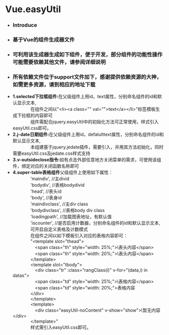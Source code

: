 # <h1>Vue.easyUtil</h1>
* <h3>Introduce</h3>
 * <h3>基于Vue的组件生成器文件</h3>
 * <h3>可利用该生成器生成如下组件，便于开发，部分组件的功能性操作可能需要依赖其他文件，请参阅详细说明</h3>
 * <h3>所有依赖文件位于support文件加下，感谢提供依赖资源的大神，如需更多资源，请到相应的地址下载</h3>
 * <strong>1.selected下拉框组件:</strong>在父级组件上用id，text属性，分别命名组件的id和默认显示文本,</br>
 						&emsp;&emsp;&emsp;&emsp;在组件之间以"\<li>\<a class="" val="">text\</a>\</li>"标签模板生成下拉框的内容即可</br>
 						&emsp;&emsp;&emsp;&emsp;组件需配合jquery.easyUtil中的初始化方法可正常使用，样式引入easyUtil.css即可。</br>
 * <strong>2.j-date日期组件:</strong>在父级组件上用id，defalulttext属性，分别命名组件的id和默认显示文本,</br>
 						&emsp;&emsp;&emsp;&emsp;本组建基于jquery.jedate插件，需要引入，并用其方法初始化，同时需要easyUtil.css及jedate.css样式支持</br>
* <strong>3.v-outsideclose指令:</strong>如有点击外部任意地方关闭菜单的需求，可使用该组件，绑定对应的关闭函数名称即可</br>
* <strong>4.super-table表格组件</strong>父级组件上使用如下属性：</br>
										&emsp;&emsp;&emsp;&emsp;'maindiv',  //主divid</br>
										&emsp;&emsp;&emsp;&emsp;'bodydiv',  //表格bodydivid</br>
										&emsp;&emsp;&emsp;&emsp;'head',   //表头id</br>
										&emsp;&emsp;&emsp;&emsp;'body',   //表身id</br>
										&emsp;&emsp;&emsp;&emsp;'maindivclass',  //主div class</br>
										&emsp;&emsp;&emsp;&emsp;'bodydivclass',  //表格body div class</br>
										&emsp;&emsp;&emsp;&emsp;'loadingpath',   //加载图表地址，有默认值</br>
										&emsp;&emsp;&emsp;&emsp;'iscounter',    //是否启用计数器，分别命名组件的id和默认显示文本,</br>
										&emsp;&emsp;&emsp;&emsp;可开启自定义表格及计数模式</br>
 						&emsp;&emsp;&emsp;&emsp;在组件之间以如下模板引入对应的表格内容即可：</br>
 						&emsp;&emsp;&emsp;&emsp;"\<template slot="thead">\
						&emsp;&emsp;&emsp;&emsp;&emsp;\<span class="th" style="width: 25%;">\表头内容\</span>\
						&emsp;&emsp;&emsp;&emsp;&emsp;\<span class="th" style="width: 20%;">\表头内容\</span>\
						&emsp;&emsp;&emsp;&emsp;\</template>\
						&emsp;&emsp;&emsp;&emsp;\<template slot="tbody">\
					&emsp;&emsp;&emsp;&emsp;&emsp;\<div class="tr" :class="rangClass(i)"  v-for="(data,i) in datas">\
						&emsp;&emsp;&emsp;&emsp;&emsp;\<span class="td" style="width: 25%;">\表格内容\</span>\
						&emsp;&emsp;&emsp;&emsp;&emsp;\<span class="td" style="width: 20%;">表格内容</span>\
					&emsp;&emsp;&emsp;&emsp;\</div>\
				&emsp;&emsp;&emsp;&emsp;\</template>\
				&emsp;&emsp;&emsp;&emsp;\<template>\
					&emsp;&emsp;&emsp;&emsp;&emsp;\<div class="easyUtil-noContent" v-show="show">\暂无内容\</div>\
				&emsp;&emsp;&emsp;&emsp;\</template>\"</br>
 						&emsp;&emsp;&emsp;&emsp;样式需引入easyUtil.css即可。</br>

		

